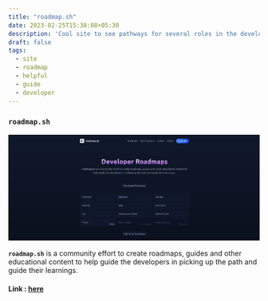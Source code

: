 ```yaml
---
title: "roadmap.sh"
date: 2023-02-25T15:38:08+05:30
description: 'Cool site to see pathways for several roles in the developer field.'
draft: false
tags:
  - site
  - roadmap
  - helpful
  - guide
  - developer
---
```

### `roadmap.sh`

![roadmap](assets/20230225_154340_image.png)

**`roadmap.sh`** is a community effort to create roadmaps, guides and
other educational content to help guide the developers in picking up the path and guide their learnings.

#### Link : [here](https://roadmap.sh/)
